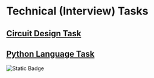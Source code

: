 # Technical (Interview) Tasks

## [Circuit Design Task](https://github.com/mbz4/Technical_Interview/blob/main/Circuit_Design_Task/)

## [Python Language Task](https://github.com/mbz4/Technical_Interview/blob/main/Python_test)

<img alt="Static Badge" src="https://img.shields.io/badge/Python_Task">
